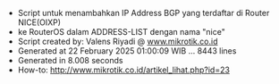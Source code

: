- Script untuk menambahkan IP Address BGP yang terdaftar di Router NICE(OIXP)
- ke RouterOS dalam ADDRESS-LIST dengan nama "nice"
- Script created by: Valens Riyadi @ www.mikrotik.co.id
- Generated at 22 February 2025 01:00:09 WIB ... 8443 lines
- Generated in 8.008 seconds
- How-to: http://www.mikrotik.co.id/artikel_lihat.php?id=23
